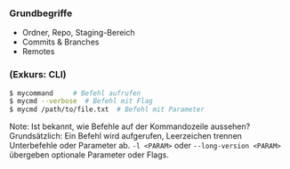 ### Grundbegriffe

* Ordner, Repo, Staging-Bereich
* Commits & Branches
* Remotes


### (Exkurs: CLI)

```bash
$ mycommand     # Befehl aufrufen
$ mycmd --verbose  # Befehl mit Flag
$ mycmd /path/to/file.txt  # Befehl mit Parameter
```

Note: Ist bekannt, wie Befehle auf der Kommandozeile aussehen? Grundsätzlich: Ein Befehl wird aufgerufen, Leerzeichen trennen Unterbefehle oder Parameter ab. `-l <PARAM>` oder `--long-version <PARAM>` übergeben optionale Parameter oder Flags.
